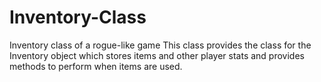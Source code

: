 # Inventory-Class
Inventory class of a rogue-like game
This class provides the class for the Inventory object which stores items and other player stats and provides methods to perform when items are used.
